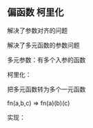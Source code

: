 ## 偏函数 柯里化

解决了参数对齐的问题

解决了多元函数的参数问题

多元参数：有多个入参的函数

柯里化：

把多元函数转为多个一元函数

fn(a,b,c) => fn(a)(b)(c)

实现：